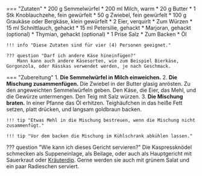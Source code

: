 === "Zutaten"
    * 200 g Semmelwürfel
    * 200 ml Milch, warm
    * 20 g Butter
    * 1 Stk Knoblauchzehe, fein gewürfelt
    * 50 g Zwiebel, fein gewürfelt
    * 100 g Graukäse oder Bergkäse, klein gewürfelt
    * 2 Eier, verquirlt
    * Zum Würzen
        * 15 ml Schnittlauch, gehackt
        * 15 ml Petersilie, gehackt
        * Marjoran, gehackt (optional)
        * Thymian, gehackt (optional)
        * 1 Prise Salz
    * Zum Backen
        * Öl

    !!! info "Diese Zutaten sind für vier (4) Personen geeignet."

    ??? question "Darf ich andere Käse hineinfügen?"
        Mann kann auch andere Käsesorten, wie zum Beispiel Bierkäse, Gorgonzola, oder Rässkas verwendet werden, je nach Geschmack.

=== "Zubereitung"
    1. **Die Semmelwürfel in Milch einweichen.**
    2. **Die Mischung zusammenfügen.** Die Zwiebel in der Butter glasig anrösten. Zu den angeweichten Semmelwürfeln geben. Den Käse, die Eier, das Mehl, und die Gewürze untermengen. Den Teig mit Salz würzen.
    3. **Die Mischung braten.** In einer Pfanne das Öl erhitzen. Teighäufchen in das heiße Fett setzen, platt drücken, und langsam goldbraun backen.

    !!! tip "Etwas Mehl in die Mischung bestreuen, wenn die Mischung nicht zusammenfügt."

    !!! tip "Vor dem backen die Mischung im Kühlschrank abkühlen lassen."

??? question "Wie kann ich dieses Gericht servieren?"
    Die Kaspressknödel schmecken als Suppeneinlage, als Beilage, oder auch als Hauptgericht mit Sauerkraut oder [Kräuterdip](../soßen/kräuterdip.md). Gerne werden sie auch mit grünem Salat und ein paar Radieschen serviert.

[^thack]:
    Hack, Thomas.
[^gutekueche]:
    ["Kaspressknödel."](https://www.gutekueche.at/kaspressknoedel-rezept-2152)
    *Gute Kueche.*
    27 Februar 2015.
[^chefkoch]:
    silvi0400.
    ["Kaspressknödel."](https://www.chefkoch.de/rezepte/366141122128509/Kaspressknoedel.html).
    *Chef Koch.*
    23 Juli 2015.
